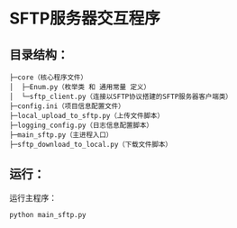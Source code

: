 # SFTP服务器交互程序

## 目录结构：

```
├─core（核心程序文件）
│  ├─Enum.py（枚举类 和 通用常量 定义）
│  └─sftp_client.py（连接以SFTP协议搭建的SFTP服务器客户端类）
├─config.ini（项目信息配置文件）
├─local_upload_to_sftp.py（上传文件脚本）
├─logging_config.py（日志信息配置脚本）
├─main_sftp.py（主进程入口）
├─sftp_download_to_local.py（下载文件脚本）
```

## 运行：

运行主程序：

```shell
python main_sftp.py
```
